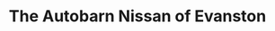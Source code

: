 ---
title: "The Autobarn Nissan of Evanston"
url: /evanston/the-autobarn-nissan-of-evanston/
shop: car
---